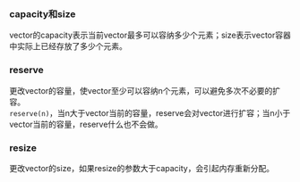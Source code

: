 ### capacity和size
vector的capacity表示当前vector最多可以容纳多少个元素；size表示vector容器中实际上已经存放了多少个元素。


### reserve
更改vector的容量，使vector至少可以容纳n个元素，可以避免多次不必要的扩容。  
`reserve(n)`，当n大于vector当前的容量，reserve会对vector进行扩容；当n小于vector当前的容量，reserve什么也不会做。


### resize
更改vector的size，如果resize的参数大于capacity，会引起内存重新分配。